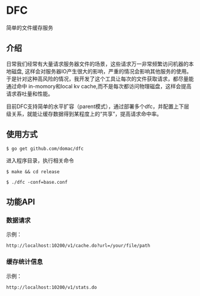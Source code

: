 # DFC

简单的文件缓存服务

## 介绍

日常我们经常有大量请求服务器文件的场景，这些请求万一非常频繁访问机器的本地磁盘, 这样会对服务器IO产生很大的影响，严重的情况会影响其他服务的使用。于是针对这种高风险的情况，我开发了这个工具让每次的文件获取请求，都尽量能通过命中 in-momory和local kv cache,而不是每次都访问物理磁盘，这样会提高请求吞吐量和性能。

目前DFC支持简单的水平扩容（parent模式），通过部署多个dfc，并配置上下层级关系，就能让缓存数据得到某程度上的“共享”，提高请求命中率。

## 使用方式

```
$ go get github.com/domac/dfc
```

进入程序目录，执行相关命令

```
$ make && cd release

$ ./dfc -conf=base.conf
```

## 功能API

### 数据请求

示例：
```
http://localhost:10200/v1/cache.do?url=/your/file/path
```

### 缓存统计信息

示例：

```
http://localhost:10200/v1/stats.do
```